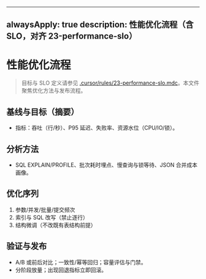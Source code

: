 ______________________________________________________________________

## alwaysApply: true description: 性能优化流程（含 SLO，对齐 23-performance-slo）

# 性能优化流程

> 目标与 SLO 定义请参见 [.cursor/rules/23-performance-slo.mdc](mdc:.cursor/rules/23-performance-slo.mdc)。本文件聚焦优化方法与发布流程。

## 基线与目标（摘要）

- 指标：吞吐（行/秒）、P95 延迟、失败率、资源水位（CPU/IO/锁）。

## 分析方法

- SQL EXPLAIN/PROFILE、批次耗时埋点、慢查询与锁等待、JSON 合并成本画像。

## 优化序列

1. 参数/并发/批量/提交频次
1. 索引与 SQL 改写（禁止逐行）
1. 结构微调（不改既有表结构前提）

## 验证与发布

- A/B 或前后对比；一致性/幂等回归；容量评估与门禁。
- 分阶段放量；出现回退指标立即回滚。
